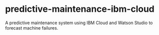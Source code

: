 # predictive-maintenance-ibm-cloud
A predictive maintenance system using IBM Cloud and Watson Studio to forecast machine failures.
